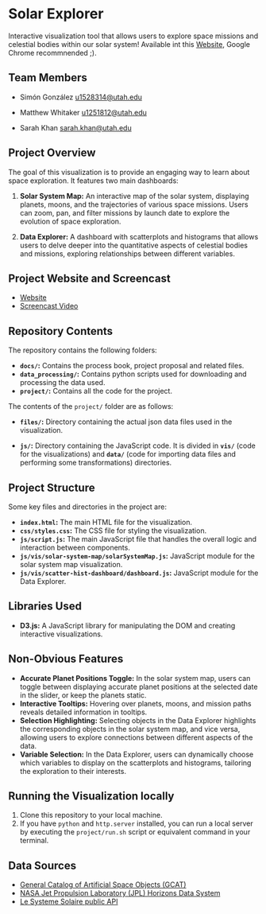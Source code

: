 # Solar Explorer

Interactive visualization tool that allows users to explore space missions and celestial bodies within our solar system!
Available int this [Website](https://dataviscourse2024.github.io/group-project-astronomy-visualization-2/), Google Chrome recommnended ;).


## Team Members

- Simón González u1528314@utah.edu

- Matthew Whitaker u1251812@utah.edu

- Sarah Khan sarah.khan@utah.edu


## Project Overview

The goal of this visualization is to provide an engaging way to learn about space exploration. It features two main dashboards:

1.  **Solar System Map:** An interactive map of the solar system, displaying planets, moons, and the trajectories of various space missions. Users can zoom, pan, and filter missions by launch date to explore the evolution of space exploration.

2.  **Data Explorer:** A dashboard with scatterplots and histograms that allows users to delve deeper into the quantitative aspects of celestial bodies and missions, exploring relationships between different variables.

## Project Website and Screencast

*   [Website](https://dataviscourse2024.github.io/group-project-astronomy-visualization-2/)
*   [Screencast Video](https://www.youtube.com/watch?v=8MEvtGncpBU)

## Repository Contents

The repository contains the following folders:
*  **`docs/`:**  Contains the process book, project proposal and related files.
*   **`data_processing/`:**  Contains python scripts used for downloading and processing the data used.
*  **`project/`:**  Contains all the code for the project.

The contents of the `project/` folder are as follows:

*   **`files/`:** Directory containing the actual json data files used in the visualization.

*  **`js/`:** Directory containing the JavaScript code. It is divided in **`vis/`** (code for the visualizations) and **`data/`** (code for importing data files and performing some transformations) directories.

## Project Structure

Some key files and directories in the project are:

*   **`index.html`:** The main HTML file for the visualization.
*   **`css/styles.css`:** The CSS file for styling the visualization.
*   **`js/script.js`:** The main JavaScript file that handles the overall logic and interaction between components.
*   **`js/vis/solar-system-map/solarSystemMap.js`:**  JavaScript module for the solar system map visualization.
*   **`js/vis/scatter-hist-dashboard/dashboard.js`:** JavaScript module for the Data Explorer.

## Libraries Used

*   **D3.js:**  A JavaScript library for manipulating the DOM and creating interactive visualizations.

## Non-Obvious Features

*   **Accurate Planet Positions Toggle:**  In the solar system map, users can toggle between displaying accurate planet positions at the selected date in the slider, or keep the planets static. 
*   **Interactive Tooltips:** Hovering over planets, moons, and mission paths reveals detailed information in tooltips.
*   **Selection Highlighting:** Selecting objects in the Data Explorer highlights the corresponding objects in the solar system map, and vice versa, allowing users to explore connections between different aspects of the data.
*   **Variable Selection:** In the Data Explorer, users can dynamically choose which variables to display on the scatterplots and histograms, tailoring the exploration to their interests.

## Running the Visualization locally

1.  Clone this repository to your local machine.
2.  If you have `python` and `http.server` installed, you can run a local server by executing the `project/run.sh` script or equivalent command in your terminal.

## Data Sources

*   [General Catalog of Artificial Space Objects (GCAT)](https://planet4589.org/space/gcat/index.html)
*   [NASA Jet Propulsion Laboratory (JPL) Horizons Data System](https://ssd.jpl.nasa.gov/horizons/)
*  [Le Systeme Solaire public API](https://api.le-systeme-solaire.net/rest/bodies/)
